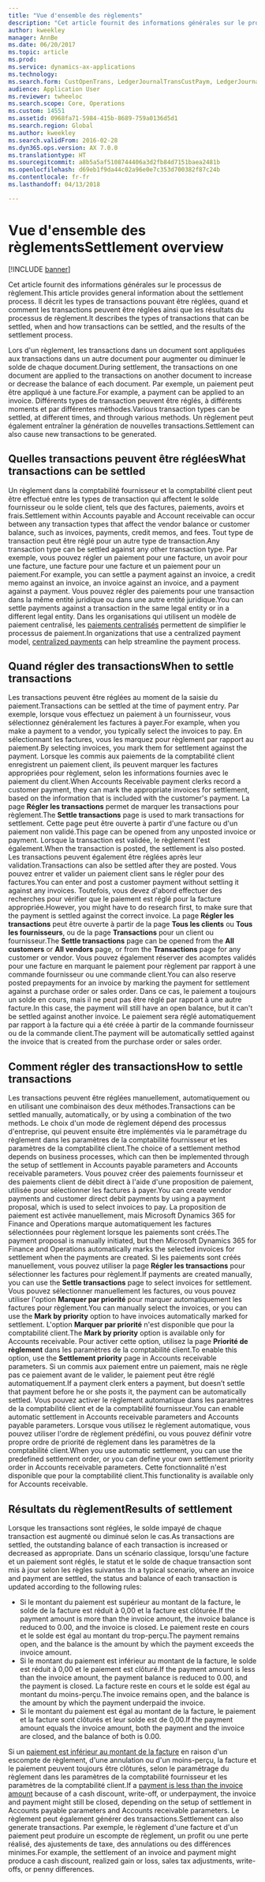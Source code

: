 ```yaml
---
title: "Vue d'ensemble des règlements"
description: "Cet article fournit des informations générales sur le processus de règlement. Il décrit les types de transactions pouvant être réglées, quand et comment les transactions peuvent être réglées ainsi que les résultats du processus de règlement."
author: kweekley
manager: AnnBe
ms.date: 06/20/2017
ms.topic: article
ms.prod: 
ms.service: dynamics-ax-applications
ms.technology: 
ms.search.form: CustOpenTrans, LedgerJournalTransCustPaym, LedgerJournalTransVendPaym, VendOpenTrans
audience: Application User
ms.reviewer: twheeloc
ms.search.scope: Core, Operations
ms.custom: 14551
ms.assetid: 0968fa71-5984-415b-8689-759a0136d5d1
ms.search.region: Global
ms.author: kweekley
ms.search.validFrom: 2016-02-28
ms.dyn365.ops.version: AX 7.0.0
ms.translationtype: HT
ms.sourcegitcommit: a8b5a5af5108744406a3d2fb84d7151baea2481b
ms.openlocfilehash: d69eb1f9da44c02a96e0e7c353d700382f87c24b
ms.contentlocale: fr-fr
ms.lasthandoff: 04/13/2018

---
```


# <a name="settlement-overview"></a><span data-ttu-id="fef2a-104">Vue d'ensemble des règlements</span><span class="sxs-lookup"><span data-stu-id="fef2a-104">Settlement overview</span></span>

[!INCLUDE [banner](../includes/banner.md)]

<span data-ttu-id="fef2a-105">Cet article fournit des informations générales sur le processus de règlement.</span><span class="sxs-lookup"><span data-stu-id="fef2a-105">This article provides general information about the settlement process.</span></span> <span data-ttu-id="fef2a-106">Il décrit les types de transactions pouvant être réglées, quand et comment les transactions peuvent être réglées ainsi que les résultats du processus de règlement.</span><span class="sxs-lookup"><span data-stu-id="fef2a-106">It describes the types of transactions that can be settled, when and how transactions can be settled, and the results of the settlement process.</span></span>

<span data-ttu-id="fef2a-107">Lors d'un règlement, les transactions dans un document sont appliquées aux transactions dans un autre document pour augmenter ou diminuer le solde de chaque document.</span><span class="sxs-lookup"><span data-stu-id="fef2a-107">During settlement, the transactions on one document are applied to the transactions on another document to increase or decrease the balance of each document.</span></span> <span data-ttu-id="fef2a-108">Par exemple, un paiement peut être appliqué à une facture.</span><span class="sxs-lookup"><span data-stu-id="fef2a-108">For example, a payment can be applied to an invoice.</span></span> <span data-ttu-id="fef2a-109">Différents types de transaction peuvent être réglés, à différents moments et par différentes méthodes.</span><span class="sxs-lookup"><span data-stu-id="fef2a-109">Various transaction types can be settled, at different times, and through various methods.</span></span> <span data-ttu-id="fef2a-110">Un règlement peut également entraîner la génération de nouvelles transactions.</span><span class="sxs-lookup"><span data-stu-id="fef2a-110">Settlement can also cause new transactions to be generated.</span></span>

## <a name="what-transactions-can-be-settled"></a><span data-ttu-id="fef2a-111">Quelles transactions peuvent être réglées</span><span class="sxs-lookup"><span data-stu-id="fef2a-111">What transactions can be settled</span></span>
<span data-ttu-id="fef2a-112">Un règlement dans la comptabilité fournisseur et la comptabilité client peut être effectué entre les types de transaction qui affectent le solde fournisseur ou le solde client, tels que des factures, paiements, avoirs et frais.</span><span class="sxs-lookup"><span data-stu-id="fef2a-112">Settlement within Accounts payable and Account receivable can occur between any transaction types that affect the vendor balance or customer balance, such as invoices, payments, credit memos, and fees.</span></span> <span data-ttu-id="fef2a-113">Tout type de transaction peut être réglé pour un autre type de transaction.</span><span class="sxs-lookup"><span data-stu-id="fef2a-113">Any transaction type can be settled against any other transaction type.</span></span> <span data-ttu-id="fef2a-114">Par exemple, vous pouvez régler un paiement pour une facture, un avoir pour une facture, une facture pour une facture et un paiement pour un paiement.</span><span class="sxs-lookup"><span data-stu-id="fef2a-114">For example, you can settle a payment against an invoice, a credit memo against an invoice, an invoice against an invoice, and a payment against a payment.</span></span> <span data-ttu-id="fef2a-115">Vous pouvez régler des paiements pour une transaction dans la même entité juridique ou dans une autre entité juridique.</span><span class="sxs-lookup"><span data-stu-id="fef2a-115">You can settle payments against a transaction in the same legal entity or in a different legal entity.</span></span> <span data-ttu-id="fef2a-116">Dans les organisations qui utilisent un modèle de paiement centralisé, les [paiements centralisés](set-up-centralized-payments.md) permettent de simplifier le processus de paiement.</span><span class="sxs-lookup"><span data-stu-id="fef2a-116">In organizations that use a centralized payment model, [centralized payments](set-up-centralized-payments.md) can help streamline the payment process.</span></span>

## <a name="when-to-settle-transactions"></a><span data-ttu-id="fef2a-117">Quand régler des transactions</span><span class="sxs-lookup"><span data-stu-id="fef2a-117">When to settle transactions</span></span>
<span data-ttu-id="fef2a-118">Les transactions peuvent être réglées au moment de la saisie du paiement.</span><span class="sxs-lookup"><span data-stu-id="fef2a-118">Transactions can be settled at the time of payment entry.</span></span> <span data-ttu-id="fef2a-119">Par exemple, lorsque vous effectuez un paiement à un fournisseur, vous sélectionnez généralement les factures à payer.</span><span class="sxs-lookup"><span data-stu-id="fef2a-119">For example, when you make a payment to a vendor, you typically select the invoices to pay.</span></span> <span data-ttu-id="fef2a-120">En sélectionnant les factures, vous les marquez pour règlement par rapport au paiement.</span><span class="sxs-lookup"><span data-stu-id="fef2a-120">By selecting invoices, you mark them for settlement against the payment.</span></span> <span data-ttu-id="fef2a-121">Lorsque les commis aux paiements de la comptabilité client enregistrent un paiement client, ils peuvent marquer les factures appropriées pour règlement, selon les informations fournies avec le paiement du client.</span><span class="sxs-lookup"><span data-stu-id="fef2a-121">When Accounts Receivable payment clerks record a customer payment, they can mark the appropriate invoices for settlement, based on the information that is included with the customer's payment.</span></span> <span data-ttu-id="fef2a-122">La page **Régler les transactions** permet de marquer les transactions pour règlement.</span><span class="sxs-lookup"><span data-stu-id="fef2a-122">The **Settle transactions** page is used to mark transactions for settlement.</span></span> <span data-ttu-id="fef2a-123">Cette page peut être ouverte à partir d'une facture ou d'un paiement non validé.</span><span class="sxs-lookup"><span data-stu-id="fef2a-123">This page can be opened from any unposted invoice or payment.</span></span> <span data-ttu-id="fef2a-124">Lorsque la transaction est validée, le règlement l'est également.</span><span class="sxs-lookup"><span data-stu-id="fef2a-124">When the transaction is posted, the settlement is also posted.</span></span> <span data-ttu-id="fef2a-125">Les transactions peuvent également être réglées après leur validation.</span><span class="sxs-lookup"><span data-stu-id="fef2a-125">Transactions can also be settled after they are posted.</span></span> <span data-ttu-id="fef2a-126">Vous pouvez entrer et valider un paiement client sans le régler pour des factures.</span><span class="sxs-lookup"><span data-stu-id="fef2a-126">You can enter and post a customer payment without settling it against any invoices.</span></span> <span data-ttu-id="fef2a-127">Toutefois, vous devez d'abord effectuer des recherches pour vérifier que le paiement est réglé pour la facture appropriée.</span><span class="sxs-lookup"><span data-stu-id="fef2a-127">However, you might have to do research first, to make sure that the payment is settled against the correct invoice.</span></span> <span data-ttu-id="fef2a-128">La page **Régler les transactions** peut être ouverte à partir de la page **Tous les clients** ou **Tous les fournisseurs**, ou de la page **Transactions** pour un client ou fournisseur.</span><span class="sxs-lookup"><span data-stu-id="fef2a-128">The **Settle transactions** page can be opened from the **All customers** or **All vendors** page, or from the **Transactions** page for any customer or vendor.</span></span> <span data-ttu-id="fef2a-129">Vous pouvez également réserver des acomptes validés pour une facture en marquant le paiement pour règlement par rapport à une commande fournisseur ou une commande client.</span><span class="sxs-lookup"><span data-stu-id="fef2a-129">You can also reserve posted prepayments for an invoice by marking the payment for settlement against a purchase order or sales order.</span></span> <span data-ttu-id="fef2a-130">Dans ce cas, le paiement a toujours un solde en cours, mais il ne peut pas être réglé par rapport à une autre facture.</span><span class="sxs-lookup"><span data-stu-id="fef2a-130">In this case, the payment will still have an open balance, but it can't be settled against another invoice.</span></span> <span data-ttu-id="fef2a-131">Le paiement sera réglé automatiquement par rapport à la facture qui a été créée à partir de la commande fournisseur ou de la commande client.</span><span class="sxs-lookup"><span data-stu-id="fef2a-131">The payment will be automatically settled against the invoice that is created from the purchase order or sales order.</span></span>

## <a name="how-to-settle-transactions"></a><span data-ttu-id="fef2a-132">Comment régler des transactions</span><span class="sxs-lookup"><span data-stu-id="fef2a-132">How to settle transactions</span></span>
<span data-ttu-id="fef2a-133">Les transactions peuvent être réglées manuellement, automatiquement ou en utilisant une combinaison des deux méthodes.</span><span class="sxs-lookup"><span data-stu-id="fef2a-133">Transactions can be settled manually, automatically, or by using a combination of the two methods.</span></span> <span data-ttu-id="fef2a-134">Le choix d'un mode de règlement dépend des processus d'entreprise, qui peuvent ensuite être implémentés via le paramétrage du règlement dans les paramètres de la comptabilité fournisseur et les paramètres de la comptabilité client.</span><span class="sxs-lookup"><span data-stu-id="fef2a-134">The choice of a settlement method depends on business processes, which can then be implemented through the setup of settlement in Accounts payable parameters and Accounts receivable parameters.</span></span> <span data-ttu-id="fef2a-135">Vous pouvez créer des paiements fournisseur et des paiements client de débit direct à l'aide d'une proposition de paiement, utilisée pour sélectionner les factures à payer.</span><span class="sxs-lookup"><span data-stu-id="fef2a-135">You can create vendor payments and customer direct debit payments by using a payment proposal, which is used to select invoices to pay.</span></span> <span data-ttu-id="fef2a-136">La proposition de paiement est activée manuellement, mais Microsoft Dynamics 365 for Finance and Operations marque automatiquement les factures sélectionnées pour règlement lorsque les paiements sont créés.</span><span class="sxs-lookup"><span data-stu-id="fef2a-136">The payment proposal is manually initiated, but then Microsoft Dynamics 365 for Finance and Operations automatically marks the selected invoices for settlement when the payments are created.</span></span> <span data-ttu-id="fef2a-137">Si les paiements sont créés manuellement, vous pouvez utiliser la page **Régler les transactions** pour sélectionner les factures pour règlement.</span><span class="sxs-lookup"><span data-stu-id="fef2a-137">If payments are created manually, you can use the **Settle transactions** page to select invoices for settlement.</span></span> <span data-ttu-id="fef2a-138">Vous pouvez sélectionner manuellement les factures, ou vous pouvez utiliser l'option **Marquer par priorité** pour marquer automatiquement les factures pour règlement.</span><span class="sxs-lookup"><span data-stu-id="fef2a-138">You can manually select the invoices, or you can use the **Mark by priority** option to have invoices automatically marked for settlement.</span></span> <span data-ttu-id="fef2a-139">L'option **Marquer par priorité** n'est disponible que pour la comptabilité client.</span><span class="sxs-lookup"><span data-stu-id="fef2a-139">The **Mark by priority** option is available only for Accounts receivable.</span></span> <span data-ttu-id="fef2a-140">Pour activer cette option, utilisez la page **Priorité de règlement** dans les paramètres de la comptabilité client.</span><span class="sxs-lookup"><span data-stu-id="fef2a-140">To enable this option, use the **Settlement priority** page in Accounts receivable parameters.</span></span> <span data-ttu-id="fef2a-141">Si un commis aux paiement entre un paiement, mais ne règle pas ce paiement avant de le valider, le paiement peut être réglé automatiquement.</span><span class="sxs-lookup"><span data-stu-id="fef2a-141">If a payment clerk enters a payment, but doesn’t settle that payment before he or she posts it, the payment can be automatically settled.</span></span> <span data-ttu-id="fef2a-142">Vous pouvez activer le règlement automatique dans les paramètres de la comptabilité client et de la comptabilité fournisseur.</span><span class="sxs-lookup"><span data-stu-id="fef2a-142">You can enable automatic settlement in Accounts receivable parameters and Accounts payable parameters.</span></span> <span data-ttu-id="fef2a-143">Lorsque vous utilisez le règlement automatique, vous pouvez utiliser l'ordre de règlement prédéfini, ou vous pouvez définir votre propre ordre de priorité de règlement dans les paramètres de la comptabilité client.</span><span class="sxs-lookup"><span data-stu-id="fef2a-143">When you use automatic settlement, you can use the predefined settlement order, or you can define your own settlement priority order in Accounts receivable parameters.</span></span> <span data-ttu-id="fef2a-144">Cette fonctionnalité n'est disponible que pour la comptabilité client.</span><span class="sxs-lookup"><span data-stu-id="fef2a-144">This functionality is available only for Accounts receivable.</span></span>

## <a name="results-of-settlement"></a><span data-ttu-id="fef2a-145">Résultats du règlement</span><span class="sxs-lookup"><span data-stu-id="fef2a-145">Results of settlement</span></span>
<span data-ttu-id="fef2a-146">Lorsque les transactions sont réglées, le solde impayé de chaque transaction est augmenté ou diminué selon le cas.</span><span class="sxs-lookup"><span data-stu-id="fef2a-146">As transactions are settled, the outstanding balance of each transaction is increased or decreased as appropriate.</span></span> <span data-ttu-id="fef2a-147">Dans un scénario classique, lorsqu'une facture et un paiement sont réglés, le statut et le solde de chaque transaction sont mis à jour selon les règles suivantes :</span><span class="sxs-lookup"><span data-stu-id="fef2a-147">In a typical scenario, where an invoice and payment are settled, the status and balance of each transaction is updated according to the following rules:</span></span>

-   <span data-ttu-id="fef2a-148">Si le montant du paiement est supérieur au montant de la facture, le solde de la facture est réduit à 0,00 et la facture est clôturée.</span><span class="sxs-lookup"><span data-stu-id="fef2a-148">If the payment amount is more than the invoice amount, the invoice balance is reduced to 0.00, and the invoice is closed.</span></span> <span data-ttu-id="fef2a-149">Le paiement reste en cours et le solde est égal au montant du trop-perçu.</span><span class="sxs-lookup"><span data-stu-id="fef2a-149">The payment remains open, and the balance is the amount by which the payment exceeds the invoice amount.</span></span>
-   <span data-ttu-id="fef2a-150">Si le montant du paiement est inférieur au montant de la facture, le solde est réduit à 0,00 et le paiement est clôturé.</span><span class="sxs-lookup"><span data-stu-id="fef2a-150">If the payment amount is less than the invoice amount, the payment balance is reduced to 0.00, and the payment is closed.</span></span> <span data-ttu-id="fef2a-151">La facture reste en cours et le solde est égal au montant du moins-perçu.</span><span class="sxs-lookup"><span data-stu-id="fef2a-151">The invoice remains open, and the balance is the amount by which the payment underpaid the invoice.</span></span>
-   <span data-ttu-id="fef2a-152">Si le montant du paiement est égal au montant de la facture, le paiement et la facture sont clôturés et leur solde est de 0,00.</span><span class="sxs-lookup"><span data-stu-id="fef2a-152">If the payment amount equals the invoice amount, both the payment and the invoice are closed, and the balance of both is 0.00.</span></span>

<span data-ttu-id="fef2a-153">Si un [paiement est inférieur au montant de la facture](../accounts-payable/vendor-payments-partial-amount.md) en raison d'un escompte de règlement, d'une annulation ou d'un moins-perçu, la facture et le paiement peuvent toujours être clôturés, selon le paramétrage du règlement dans les paramètres de la comptabilité fournisseur et les paramètres de la comptabilité client.</span><span class="sxs-lookup"><span data-stu-id="fef2a-153">If a [payment is less than the invoice amount](../accounts-payable/vendor-payments-partial-amount.md) because of a cash discount, write-off, or underpayment, the invoice and payment might still be closed, depending on the setup of settlement in Accounts payable parameters and Accounts receivable parameters.</span></span> <span data-ttu-id="fef2a-154">Le règlement peut également générer des transactions.</span><span class="sxs-lookup"><span data-stu-id="fef2a-154">Settlement can also generate transactions.</span></span> <span data-ttu-id="fef2a-155">Par exemple, le règlement d'une facture et d'un paiement peut produire un escompte de règlement, un profit ou une perte réalisé, des ajustements de taxe, des annulations ou des différences minimes.</span><span class="sxs-lookup"><span data-stu-id="fef2a-155">For example, the settlement of an invoice and payment might produce a cash discount, realized gain or loss, sales tax adjustments, write-offs, or penny differences.</span></span>




